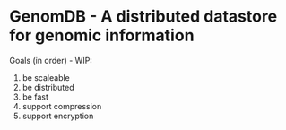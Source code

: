 # GenomDB - A distributed datastore for genomic information

Goals (in order) - WIP:
1. be scaleable
2. be distributed
3. be fast
4. support compression
5. support encryption